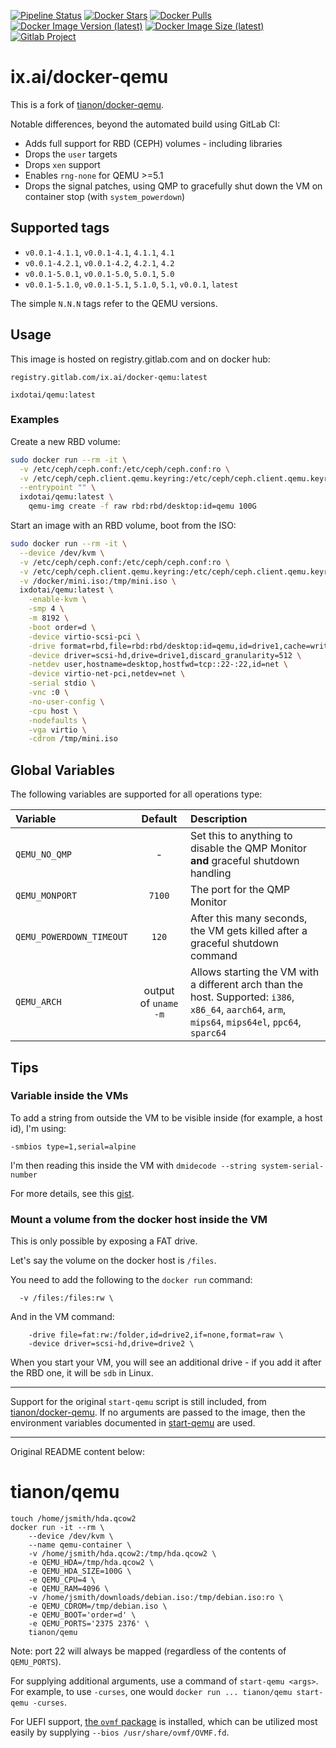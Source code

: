 [![Pipeline Status](https://gitlab.com/ix.ai/docker-qemu/badges/master/pipeline.svg)](https://gitlab.com/ix.ai/docker-qemu/)
[![Docker Stars](https://img.shields.io/docker/stars/ixdotai/qemu.svg)](https://hub.docker.com/r/ixdotai/qemu/)
[![Docker Pulls](https://img.shields.io/docker/pulls/ixdotai/qemu.svg)](https://hub.docker.com/r/ixdotai/qemu/)
[![Docker Image Version (latest)](https://img.shields.io/docker/v/ixdotai/qemu/latest)](https://hub.docker.com/r/ixdotai/qemu/)
[![Docker Image Size (latest)](https://img.shields.io/docker/image-size/ixdotai/qemu/latest)](https://hub.docker.com/r/ixdotai/qemu/)
[![Gitlab Project](https://img.shields.io/badge/GitLab-Project-554488.svg)](https://gitlab.com/ix.ai/docker-qemu/)

# ix.ai/docker-qemu

This is a fork of [tianon/docker-qemu](https://github.com/tianon/docker-qemu).

Notable differences, beyond the automated build using GitLab CI:

* Adds full support for RBD (CEPH) volumes - including libraries
* Drops the `user` targets
* Drops `xen` support
* Enables `rng-none` for QEMU >=5.1
* Drops the signal patches, using QMP to gracefully shut down the VM on container stop (with `system_powerdown`)

## Supported tags

* `v0.0.1-4.1.1`, `v0.0.1-4.1`, `4.1.1`, `4.1`
* `v0.0.1-4.2.1`, `v0.0.1-4.2`, `4.2.1`, `4.2`
* `v0.0.1-5.0.1`, `v0.0.1-5.0`, `5.0.1`, `5.0`
* `v0.0.1-5.1.0`, `v0.0.1-5.1`, `5.1.0`, `5.1`, `v0.0.1`, `latest`

The simple `N.N.N` tags refer to the QEMU versions.

## Usage

This image is hosted on registry.gitlab.com and on docker hub:
```
registry.gitlab.com/ix.ai/docker-qemu:latest
```

```
ixdotai/qemu:latest
```

### Examples
Create a new RBD volume:

```sh
sudo docker run --rm -it \
  -v /etc/ceph/ceph.conf:/etc/ceph/ceph.conf:ro \
  -v /etc/ceph/ceph.client.qemu.keyring:/etc/ceph/ceph.client.qemu.keyring:ro \
  --entrypoint "" \
  ixdotai/qemu:latest \
    qemu-img create -f raw rbd:rbd/desktop:id=qemu 100G
```

Start an image with an RBD volume, boot from the ISO:
```sh
sudo docker run --rm -it \
  --device /dev/kvm \
  -v /etc/ceph/ceph.conf:/etc/ceph/ceph.conf:ro \
  -v /etc/ceph/ceph.client.qemu.keyring:/etc/ceph/ceph.client.qemu.keyring:ro \
  -v /docker/mini.iso:/tmp/mini.iso \
  ixdotai/qemu:latest \
    -enable-kvm \
    -smp 4 \
    -m 8192 \
    -boot order=d \
    -device virtio-scsi-pci \
    -drive format=rbd,file=rbd:rbd/desktop:id=qemu,id=drive1,cache=writeback,if=none \
    -device driver=scsi-hd,drive=drive1,discard_granularity=512 \
    -netdev user,hostname=desktop,hostfwd=tcp::22-:22,id=net \
    -device virtio-net-pci,netdev=net \
    -serial stdio \
    -vnc :0 \
    -no-user-config \
    -cpu host \
    -nodefaults \
    -vga virtio \
    -cdrom /tmp/mini.iso
```

## Global Variables
The following variables are supported for all operations type:

| **Variable**             | **Default**           | **Description**                                 |
|:-------------------------|:---------------------:|:------------------------------------------------|
| `QEMU_NO_QMP`            | -                     | Set this to anything to disable the QMP Monitor **and** graceful shutdown handling |
| `QEMU_MONPORT`           | `7100`                | The port for the QMP Monitor |
| `QEMU_POWERDOWN_TIMEOUT` | `120`                 | After this many seconds, the VM gets killed after a graceful shutdown command |
| `QEMU_ARCH`              | output of `uname -m`  | Allows starting the VM with a different arch than the host. Supported: `i386`, `x86_64`, `aarch64`, `arm`, `mips64`, `mips64el`, `ppc64`, `sparc64` |

## Tips
### Variable inside the VMs
To add a string from outside the VM to be visible inside (for example, a host id), I'm using:
```
-smbios type=1,serial=alpine
```

I'm then reading this inside the VM with `dmidecode --string system-serial-number`

For more details, see this [gist](https://gist.github.com/smoser/290f74c256c89cb3f3bd434a27b9f64c).

### Mount a volume from the docker host inside the VM
This is only possible by exposing a FAT drive.

Let's say the volume on the docker host is `/files`.

You need to add the following to the `docker run` command:
```
  -v /files:/files:rw \
```

And in the VM command:
```
    -drive file=fat:rw:/folder,id=drive2,if=none,format=raw \
    -device driver=scsi-hd,drive=drive2 \
```

When you start your VM, you will see an additional drive - if you add it after the RBD one, it will be `sdb` in Linux.

---

Support for the original `start-qemu` script is still included, from [tianon/docker-qemu](https://github.com/tianon/docker-qemu). If no arguments are
passed to the image, then the environment variables documented in [start-qemu](start-qemu) are used.

___

Original README content below:

# tianon/qemu

	touch /home/jsmith/hda.qcow2
	docker run -it --rm \
		--device /dev/kvm \
		--name qemu-container \
		-v /home/jsmith/hda.qcow2:/tmp/hda.qcow2 \
		-e QEMU_HDA=/tmp/hda.qcow2 \
		-e QEMU_HDA_SIZE=100G \
		-e QEMU_CPU=4 \
		-e QEMU_RAM=4096 \
		-v /home/jsmith/downloads/debian.iso:/tmp/debian.iso:ro \
		-e QEMU_CDROM=/tmp/debian.iso \
		-e QEMU_BOOT='order=d' \
		-e QEMU_PORTS='2375 2376' \
		tianon/qemu

Note: port 22 will always be mapped (regardless of the contents of `QEMU_PORTS`).

For supplying additional arguments, use a command of `start-qemu <args>`. For example, to use `-curses`, one would `docker run ... tianon/qemu start-qemu -curses`.

For UEFI support, [the `ovmf` package](https://packages.debian.org/sid/ovmf) is installed, which can be utilized most easily by supplying `--bios /usr/share/ovmf/OVMF.fd`.
